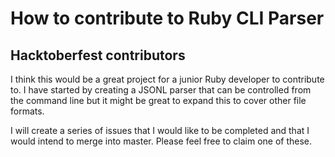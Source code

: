 # How to contribute to Ruby CLI Parser

## Hacktoberfest contributors

I think this would be a great project for a junior Ruby developer to contribute to. I have started by creating a JSONL parser that can be controlled from the command line but it might be great to expand this to cover other file formats.

I will create a series of issues that I would like to be completed and that I would intend to merge into master. Please feel free to claim one of these. 
